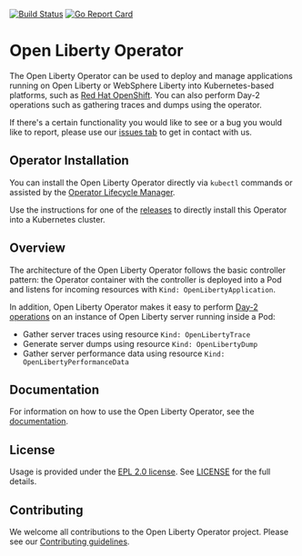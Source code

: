 [![Build Status](https://travis-ci.org/OpenLiberty/open-liberty-operator.svg?branch=main)](https://travis-ci.org/OpenLiberty/open-liberty-operator)
[![Go Report Card](https://goreportcard.com/badge/github.com/OpenLiberty/open-liberty-operator)](https://goreportcard.com/report/github.com/OpenLiberty/open-liberty-operator)

# Open Liberty Operator

The Open Liberty Operator can be used to deploy and manage applications running on Open Liberty or WebSphere Liberty into Kubernetes-based platforms, such as [Red Hat OpenShift](https://www.openshift.com/). You can also perform Day-2 operations such as gathering traces and dumps using the operator.

If there's a certain functionality you would like to see or a bug you would like to report, please use our [issues tab](https://github.com/OpenLiberty/open-liberty-operator/issues) to get in contact with us.

## Operator Installation

You can install the Open Liberty Operator directly via `kubectl` commands or assisted by the [Operator Lifecycle Manager](https://github.com/operator-framework/operator-lifecycle-manager).

Use the instructions for one of the [releases](deploy/releases) to directly install this Operator into a Kubernetes cluster.

## Overview

The architecture of the Open Liberty Operator follows the basic controller pattern: the Operator container with the controller is deployed into a Pod and listens for incoming resources with `Kind: OpenLibertyApplication`.

In addition, Open Liberty Operator makes it easy to perform [Day-2 operations](doc/user-guide.md#day-2-operations) on an instance of Open Liberty server running inside a Pod: 
- Gather server traces using resource `Kind: OpenLibertyTrace`
- Generate server dumps using resource `Kind: OpenLibertyDump`
- Gather server performance data using resource `Kind: OpenLibertyPerformanceData`

## Documentation

For information on how to use the Open Liberty Operator, see the [documentation](doc/).

## License

Usage is provided under the [EPL 2.0 license](https://opensource.org/licenses/EPL-2.0). See [LICENSE](LICENSE) for the full details.

## Contributing 

We welcome all contributions to the Open Liberty Operator project. Please see our [Contributing guidelines](CONTRIBUTING.md).
